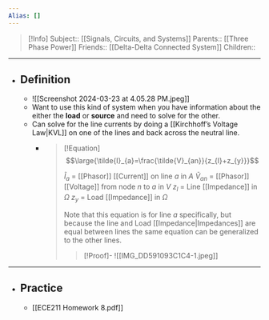 ```yaml
---
Alias: []
---
```

> [!Info]
> Subject:: [[Signals, Circuits, and Systems]]
> Parents:: [[Three Phase Power]]
> Friends:: [[Delta-Delta Connected System]]
> Children:: 
---
- ## Definition
	- ![[Screenshot 2024-03-23 at 4.05.28 PM.jpeg]]
	- Want to use this kind of system when you have information about the either the **load** or **source** and need to solve for the other.
	- Can solve for the line currents by doing a [[Kirchhoff’s Voltage Law|KVL]] on one of the lines and back across the neutral line.
		- > [!Equation]
		  > $$\large{\tilde{I}_{a}=\frac{\tilde{V}_{an}}{z_{l}+z_{y}}}$$
		  > 
		  > $\tilde{I}_{a}$ = [[Phasor]] [[Current]] on line $a$ in $A$
		  > $\tilde{V}_{an}$ = [[Phasor]] [[Voltage]] from node $n$ to $a$ in $V$
		  > $z_{l}$ = Line [[Impedance]] in $\Omega$
		  > $z_{y}$ = Load [[Impedance]] in $\Omega$
		  > 
		  > Note that this equation is for line $a$ specifically, but because the line and Load [[Impedance|Impedances]] are equal between lines the same equation can be generalized to the other lines.
		  > 
		  > > [!Proof]-
		  > > ![[IMG_DD591093C1C4-1.jpeg]]
---
- ## Practice
	- [[ECE211 Homework 8.pdf]]
